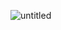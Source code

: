 ![untitled](https://user-images.githubusercontent.com/92494452/179643737-d036e5ad-2005-4e41-8c80-65fdd108db27.gif)
